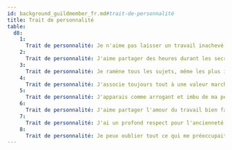 ```yaml
---
id: background_guildmember_fr.md#trait-de-personnalité
title: Trait de personnalité
table:
  d8:
    1:
      Trait de personnalité: Je n'aime pas laisser un travail inachevé, quitte à y sacrifier ma santé ou mon intérêt.
    2:
      Trait de personnalité: J'aime partager des heures durant les secrets de ma profession avec des collègues.
    3:
      Trait de personnalité: Je ramène tous les sujets, même les plus incongrus, à ce que je connais et pratique.
    4:
      Trait de personnalité: J'associe toujours tout à une valeur marchande, et je vois le monde à travers ce filtre.
    5:
      Trait de personnalité: J'apparais comme arrogant et imbu de ma personne à tous ceux qui n'appartiennent pas à la même confrérie que moi.
    6:
      Trait de personnalité: J'aime partager l'amour du travail bien fait en toutes occasions.
    7:
      Trait de personnalité: J'ai un profond respect pour l'ancienneté et l'expérience, et une déférence naturelle pour mes aînés.
    8:
      Trait de personnalité: Je peux oublier tout ce qui me préoccupait un instant plus tôt lorsque je me trouve face à une oeuvre de qualité.
---
```


